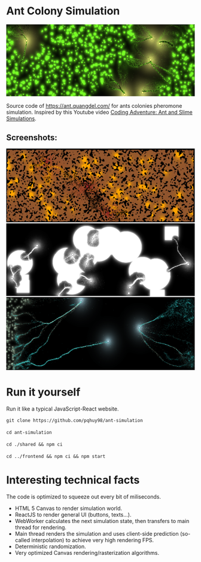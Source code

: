 # Ant Colony Simulation

![FelColony](https://github.com/pqhuy98/ant-simulation/blob/master/screenshots/fel-colony.png)

Source code of https://ant.quangdel.com/ for ants colonies pheromone simulation. Inspired by this Youtube video [Coding Adventure: Ant and Slime Simulations](https://www.youtube.com/watch?v=X-iSQQgOd1A).

## Screenshots:
![Classic](https://github.com/pqhuy98/ant-simulation/blob/master/screenshots/classic.png)
![White](https://github.com/pqhuy98/ant-simulation/blob/master/screenshots/white.png)
![StarWar](https://github.com/pqhuy98/ant-simulation/blob/master/screenshots/starwar.png)


# Run it yourself
Run it like a typical JavaScript-React website.

```
git clone https://github.com/pqhuy98/ant-simulation

cd ant-simulation

cd ./shared && npm ci

cd ../frontend && npm ci && npm start
```

# Interesting technical facts
The code is optimized to squeeze out every bit of miliseconds.
- HTML 5 Canvas to render simulation world.
- ReactJS to render general UI (buttons, texts...).
- WebWorker calculates the next simulation state, then transfers to main thread for rendering.
- Main thread renders the simulation and uses client-side prediction (so-called interpolation) to achieve very high rendering FPS.
- Deterministic randomization.
- Very optimized Canvas rendering/rasterization algorithms.